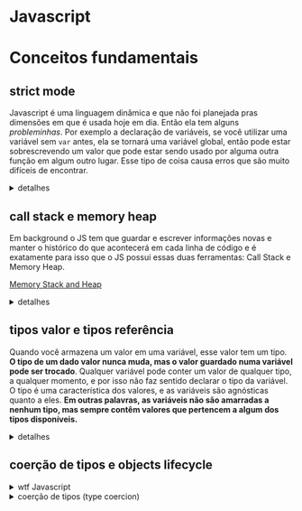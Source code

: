 # Javascript

# Conceitos fundamentais

## strict mode

Javascript é uma linguagem dinâmica e que não foi planejada pras dimensões em que é usada hoje em dia. Então ela tem alguns _probleminhas_. Por exemplo a declaração de variáveis, se você utilizar uma variável sem `var` antes, ela se tornará uma variável global, então pode estar sobrescrevendo um valor que pode estar sendo usado por alguma outra função em algum outro lugar. Esse tipo de coisa causa erros que são muito difíceis de encontrar.

<details>
<summary>detalhes</summary>

Esse tipo de comportamento é "natural" da linguagem e quebraria um monte de bibliotecas existentes caso fosse tirado da linguagem agora.

O **\*"use strict**"\* serve pra tentar amenizar esses problemas, navegadores que reconhecem essa diretiva vão emitir erros quando encontram código que é javascript válido mas que é potencialmente problemático, como o caso de usar variáveis sem declarar com var. Navegadores antigos que não reconhecem simplesmente ignoram a diretiva.

E como o "use strict" pode ser usado em blocos de código, você pode utilizar dentro das suas novas funções sem precisar refatorar todas suas bibliotecas antigas.

Existem duas maneiras de se utilizar o `"use strict"`:

- No topo do arquivo, a diretiva aplica o modo estrito para o arquivo todo.
- Como a primeira linha de código de uma função, a diretiva aplica o modo estrito somente dentro da função (incluindo outras funções eventualmente declaradas dentro dela).

O grande benefício de se o usar _strict mode_ é reduzir a chance de existirem no código bugs difíceis de localizar (como um conflito de nome ao se criar uma global implícita, ou a existência de duas chaves iguais em objeto literal).

<details>
<summary>Restrições existentes no strict mode</summary>

- Os identificadores `implements`, `interface`, `let`, `package`, `private`, `protected`, `public`, `static`, e `yield` são palavras reservadas quando utilizados no strict mode.
- Literais numéricos nunca são considerados octais, nem mesmo quando começam com zero. O mesmo vale para octais escapados em strings, como `'\012'` (que os browsers modernos nem suportam mais, mesmo fora do strict mode)
- Tentar atribuir um valor a uma variável que não existe no escopo atual não cria mais uma propriedade no objeto global (ou seja, não cria mais uma variável global). Em vez disso, lança uma exceção do tipo `ReferenceError`. Além disso, não é possível atribuir para propriedades que tenham o atributo `{[[Writable]]:false}`, nem para um accessor sem setter definido `({[[Set]]:undefined})`, nem para propriedades de objetos cuja propriedade interna `[[Extensible]]` seja false. Em todos esses casos será lançado um `TypeError`.
- Não é possível redefinir `eval`, nem utilizá-lo com `++` ou `--`.
- Se você tentar acessar `arguments.caller` ou `arguments.callee` em uma função, será lançado um TypeError.
- Argumentos nomeados de funções não compartilham valores dinamicamente com as propriedades equivalentes indexadas numericamente. Por exemplo, em `function foo(bar) { arguments[0] = 10; }`, `bar` mantém o valor passado na chamada e não assume o valor `10`.
- O mesmo é válido no caso inverso: em `function foo(bar) { bar = 10; }`, `arguments[0]` mantém o valor passado na chamada e não assume o valor `10`.
- Se houver mais de uma propriedade com o mesmo nome em um objeto literal, um SyntaxError é lançado.
- Os identificadores "eval" e "arguments" não podem ser utilizados como nomes de parâmetros de funções que definam *getters* ou *setters* em objetos literais (mesmo que o código externo não esteja em strict mode, mas o corpo do getter/setter esteja).
- O `eval` em strict mode não pode instanciar variáveis ou funções no escopo de quem chama `eval`. O código passado ao `eval` irá criar um novo escopo, onde essas variáveis serão instanciadas.
- Em strict mode, não há coerção de `this` para objeto. Em casos onde `this` for `null` ou `undefined`, ele não será convertido para o objeto global. Por exemplo: em `function f(){ console.log(this) }; f();`, `this` é `undefined` em strict mode, e não o objeto global (em browsers, `window`). Além disso, se um valor primitivo for passado como `this`, ele não será convertido ao *wrapper* equivalente.
- O operador `delete` lança um SyntaxError quando utilizado em itens não deletáveis como variáveis, funções e argumentos. Por exemplo: `delete variavel`, `delete funcao` e `function(foo) { delete foo; }`.
- O operador `delete` lança um TypeError se a propriedade a ser deletada tiver o atributo `{ [[Configurable]]:false }`.
- Se você tentar declarar uma variável com o nome de "eval" ou "arguments", será lançado um SyntaxError.
- O uso de `with` lança um SyntaxError.
- Numa cláusula `catch` não é possível utilizar "eval" ou "arguments" como nome da exceção; isso é um SyntaxError.
- Os identificadores "eval" e "arguments" não podem ser utilizados como nomes de parâmetros de funções; isso é um SyntaxError.
- Funções não podem ter múltiplos parâmetros com o mesmo nome; isso é um SyntaxError.
- É proibido às implementações estenderem o significado das propriedades "caller" e "arguments" de instâncias de funções para além do que consta da especificação.
- É um SyntaxError tentar utilizar "eval" ou "arguments" como nome de função ou parâmetro, assim como tentar forçar isso por meio do construtor `Function`.
</details>
</details>

## call stack e memory heap

Em background o JS tem que guardar e escrever informações novas e manter o histórico do que acontecerá em cada linha de código e é exatamente para isso que o JS possui essas duas ferramentas: Call Stack e Memory Heap.

[Memory Stack and Heap](https://www.notion.so/Memory-Stack-and-Heap-1d7d8fd0a9fa4ddea3030a40a2d66618)

<details>
<summary>detalhes</summary>

### Memória do Javascript

```jsx
let num1 = 2;
let num2 = num1;

num1 = num1 + 1;

console.log(num2);
```

1. Quando *`num1`* foi inicializada, o próprio JS criou um id único e alocou um endereço na memória para ela fazendo com que o valor também fosse guardado nesse endereço.
2. Depois, o código diz que a variável *`num2`* seria igualada à *`num1`*, o que significa que *`num2`* será igualada àquele endereço na memória e não ao valor de *`num1`.*
3. Ao mudar o valor de *num1,* o JS alocou um novo endereço na memória e guardou o valor da soma que é 3 neste mesmo endereço. Isso sempre ocorrerá pois no *JavaScript* os tipos de dados primitivos (_`boolean`_, *`bigint`*, *`number`*, *`string`*, *`symbol`* e *`undefined`*) são imutáveis!

- **Call Stack And Memory Heap**
É basicamente juntar todas as chamadas em uma só (ou funções). É exatamente aqui que os dados primitivos são salvos em memória!
O call stack junta todas as chamadas das funções usando um conceito de: **FILO (first in last out)**. Sendo assim, ele adiciona a chamada da função no topo da pilha, executa e depois remove quando todo o código rodar.
O **Call Stack** é o lugar que todos os dados primitivos são salvos. Logo, o **Memory Heap** é onde todos os dados não primitivos são salvos!
A grande diferença entre eles é que a ferramenta de memory heap consegue guardar dados desordenadamente e que podem crescer dinamicamente, como arrays e objetos.
</details>

## tipos valor e tipos referência

Quando você armazena um valor em uma variável, esse valor tem um tipo. **O tipo de um dado valor nunca muda, mas o valor guardado numa variável pode ser trocado**. Qualquer variável pode conter um valor de qualquer tipo, a qualquer momento, e por isso não faz sentido declarar o tipo da variável. O tipo é uma característica dos valores, e as variáveis são agnósticas quanto a eles. **Em outras palavras, as variáveis não são amarradas a nenhum tipo, mas sempre contêm valores que pertencem a algum dos tipos disponíveis.**

<details>
<summary>detalhes</summary>

  <details>
    <summary>Os Tipos</summary>
    Cinco dos seis tipos em JavaScript têm valores primitivos: `Undefined`, `Null`, `Boolean`, `String` e `Number`. Valores primitivos como _undefined_, _null_, _true_, _"texto"_ e _10_ são imutáveis. `Undefined` e `Null` são tipos especiais que possuem um só valor cada, respectivamente _undefined_ e _null._

    O sexto tipo é `Object`, que inclui `arrays`, `funções` e outros. Objetos são conjuntos de propriedades, que podem guardar valores de qualquer um dos tipos já citados. Propriedades podem ser acrescentadas a um objeto ou removidas dele a qualquer momento, e valores de propriedades também podem ser alterados. Portanto, objetos são mutáveis.

  </details>

<details>
  <summary>Valor vs referência</summary>
  Pode-se considerar que os tipos primitivos do JavaScript funcionam como os _value types_, enquanto que os objetos funcionam como os _reference types_.

Exemplo:

```jsx
var meuObjeto = {};
```

O que é guardado nessa variável é um valor do tipo `Object`. O objeto em si (com suas propriedades, métodos, etc.) fica guardado em algum lugar da memória, gerenciado pelo interpretador da linguagem. E o valor do tipo Object é uma referência a esse objeto.

Dizer que objetos são referências quer dizer apenas que com a referência em mãos você pode acessar o objeto, **e não que a referência seja um ponteiro para o local onde o objeto está armazenado na memória**. Essa distinção é muito importante. Pense na referência como um valor como qualquer outro.

```jsx
var a, b;
a = {};
b = a;

b.umaPropriedade = 10;
b == a; // true

a.umaPropriedade; // 10
b = { outroObjeto: true };
b == a; // false
```

Aqui, `b` **não** é "uma referência a `a`"; `b` contém uma referência a um determinado objeto, e `a` contém outra referência ao mesmo objeto. Assim, pode-se alterar uma propriedade desse mesmo objeto por meio de `a` ou `b`. **Mas não se pode sobrescrever o objeto que está em `a` por atribuição de um novo valor a `b`.** O que `b = { outroObjeto: true }` faz é somente armazenar em `b` uma nova referência, a um outro objeto. O primeiro objeto continua existindo, e a referência contida em `a` ainda aponta para ele.

Esse mesmo conceito também serve para entender como os objetos são passados para funções:

```jsx
function teste(obj){
  obj.novaProp = "foo";'    // O objeto fora da função é afetado
  obj = {outraProp: "bar"}; // O objeto fora da função não é afetado
}

var o = {};
teste(o);
o.novaProp;  // "foo"
o.outraProp; // undefined
```

Isso quer dizer que em JavaScript **não existe passagem "por referência"**. O objeto é passado por valor, só que o valor passado em `teste(o)` é uma referência.

---

Ao programar em JavaScript, tenha em mente que o acesso à memória fica a cargo do interpretador da linguagem. Não se manipula a memória diretamente em JavaScript. A especificação da linguagem sequer menciona como a memória deve ser tratada, isso fica integralmente a cargo da implementação. Por isso não é possível dizer onde cada dado fica armazenado sem conhecer bem como cada interpretador funciona.

</details>

<details>
<summary>Uso de memória pelo JavaScript</summary>

- Existe um garbage collector nos *engines* de JavaScript
- Esse *garbage collector* é executado em momentos arbitrários (geralmente quando o interpretador não está ocupado com o seu código)
- O *garbage collector* só liberar a memória ocupada por um objeto se não houver nenhuma referência "viva" a esse objeto.
- Cuidado com objetos capturados em *closures*, eles podem acabar ocupando memória eternamente!
</details>

</details>

## coerção de tipos e objects lifecycle

<details>
<summary>wtf Javascript</summary>

[wtfjs - a little code blog about that language we love despite giving us so much to hate](https://wtfjs.com/)

```jsx
9999999999999999; // 10000000000000000

true + 2; // 3

"21" + true; // '21true'

"21" - true; // 20

"21" - -1; // 22

0.1 + 0.2 === 0.3; // false

3 > 2 > 1; // false

3 > 2 >= 1; // true

"B" + "a" + +"a" + "a"; // BaNaNa
```

</details>

<details>
<summary>coerção de tipos (type coercion)</summary>
É o processo de conversão de um valor de um tipo, para outro ( como a conversão de uma string para um número, um objeto para um booleano e etc.) Qualquer tipo, seja primitivo ou um objeto, é um sujeito válido para coerção de tipo.

![Como o operador de `==` se comporta para diferentes tipos.](https://i.stack.imgur.com/35MpY.png)

Como o operador de `==` se comporta para diferentes tipos.

<details>
<summary>Coerção Implícita vs Explícita</summary>
  
  Quando se deseja converter um tipo escrevendo algo como, `Number(valor)`, é chamado de **coerção de tipos explícita ( explicit type coercion ou type casting).**
  Javascript é uma linguagem fracamente tipada (weakly-typed-language), valores também podem ser convertidos entre diferentes tipos automaticamente, e isso é chamado de **coerção de tipos implícita (implicit type coercion).** Isso acontece quando se atribui operados para valores de diferentes tipos, como `1 == null`, `2/'5'`, `null + new Date()`, ou isso pode decorrer de contexto, como usar `if (value) {...}` onde `value` é forçado a retornar um booleano.
  Operadores lógicos como `||` e `&&`  fazem conversões booleanas internamente, mas [na verdade retornam o valor dos operandos](https://developer.mozilla.org/en-US/docs/Web/JavaScript/Guide/Expressions_and_Operators#Logical_operators) originais, mesmo que eles não sejam booleanos.
  - O operador de comparação `||` (ou) sempre retorna o primeiro argumento se os dois forem `true`.
  - O operado `&&` retorna o ultimo argumento se os dois forem `true`.
  ```jsx
  const r = "hello" || 1; // hello
  const s = "hello" && 1; // 1
  ```
  Um operador que não desencadeia a coerção de tipos implícita é `===`, que é chamado de operador restrito de igualdade (**strict equality operator**). O operador de igualdade `==` (**loose equality operator**) por outro lado, faz a comparação e ativa a coerção de tipos, se necessário.
  - **Tipos de conversão**
    **Existem apenas 3 tipos de conversão no Javascript:**

- para string;
- para boolean;
- para number;
  A segunda, é que a **lógica para conversão de tipos primitivos e objetos funcionam de forma diferente**, mas ambos só podem ser convertido nessas 3 maneiras.

<details>
<summary>Conversão de String</summary>
  
  Para indicar a conversão explícita de valores para string use a função `String()`. A coerção implícita é ativada pelo operador binário `+`, quando qualquer operando é uma string:
  ```jsx
  String(123); // explícito
  123 + ""; // implícito
  ```
  Todos os valores primitivos são convertidos em string naturalmente:
  ```jsx
  String(123); // '123'
  String(-12.3); // '-12.3'
  String(null); // 'null'
  String(undefined); // 'undefined'
  String(true); // 'true'
  String(false); // 'false'
  ```
  A conversão de `Symbol` é um pouco complicada, porque só pode ser convertida explicitamente, mas não implicitamente.
  ```jsx
  String(Symbol("my symbol")); // 'Symbol(my symbol)'
  "" + Symbol("my symbol"); // TypeError é lançado
  ```
</details>

<details>
<summary>Conversão de Boolean</summary>

Para indicar a conversão explícita de valores para boolean use a função `Boolean()`. A conversão implícita ocorre no contexto lógico ou é ativada por operadores lógicos (`||` ,`&&` ,`!`) .

```jsx
Boolean(2)          // explícito
if (2) { ... }      // implícito devido ao contexto lógico
!!2                 // implícito devido ao operador lógico
2 || 'hello'        // implícito devido ao operador lógico
```

Assim que houver apenas dois resultados possíveis da conversão booleana: `true`ou `false`, é mais fácil lembrar a lista de valores falsos (false values).

```jsx
Boolean(""); // false
Boolean(0); // false
Boolean(-0); // false
Boolean(NaN); // false
Boolean(null); // false
Boolean(undefined); // false
Boolean(false); // false
```

Qualquer valor não inserido nessa lista ao ser convertido será `true`, incluindo objetos, funções, `Array`, `Date`, tipos definidos pelo usuário e assim por diante. Symbols são considerados como valores verdadeiros (truthy values). Objetos vazios e arrays também:

```jsx
Boolean({}); // true
Boolean([]); // true
Boolean(Symbol()); // true
!!Symbol(); // true
Boolean(function () {}); // true
```

</details>

<details>
<summary>Conversão Numérica</summary>

Para uma conversão explícita aplique a função `Number()`, assim como feito com `Boolean()` e `String()`.
A conversão implícita é complicada, pois é acionada em mais casos:

- operadores de comparação (comparison operators)(`>`, `<`, `<=`,`>=`)
- operadores bitwise ( `|` `&` `^` `~`)
- operadores aritméticos (`-` `+` `*` `/` `%` ). Saiba que usar `+` não irá ativar a conversão numérica quando qualquer operando for uma string.
- operador unário`+`
- operador de igualdade `==` (incl. `!=`).Perceba que `==` não ativa a conversão numérica quando ambos operandos são strings.

```jsx
Number("123") + // explícito
  "123"; // implícito
123 != "456"; // implícito
4 > "5"; // implícito
5 / null; // implícito
true | 0; // implícito
```

Como valores primitivos são convertido para números:

```jsx
Number(null); // 0
Number(undefined); // NaN
Number(true); // 1
Number(false); // 0
Number(" 12 "); // 12
Number("-12.34"); // -12.34
Number("\n"); // 0
Number(" 12s "); // NaN
Number(123); // 123
```

Ao converter uma string em número, a engine primeiro remove os espaços em branco com os caracteres `\n` e `\t`, retornando `NaN` se a string tratada não representar um número válido. Se a string estiver vazia, retornará `0`.
`null` e `undefined` são tratados de forma diferentes: `null` vira 0, enquanto `undefined` se torna `NaN`.
Symbols não podem ser convertidos em números nem explicitamente nem implicitamente. Além disso, `TypeError` é lançado ao invés de silenciosamente converter para `NaN`, como acontece para `undefined`.

```jsx
Number(Symbol("my symbol")) + // TypeError é lançado
  Symbol("123"); // TypeError é lançado
```

</details>

**Existem duas regras especiais pra relembrar:**

1. Quando aplicamos `==` para `null` ou `undefined`, a conversão numérico não ocorre. `null` é apenas igual a `null` ou `undefined`, e não é igual a mais nada.

   ```jsx
   null == 0; // false, null is not converted to 0
   null == null; // true
   undefined == undefined; // true
   null == undefined; // true
   ```

2. `NaN`não é igual a nada, nem a ele mesmo:

   ```jsx
   if (value !== value) {
     console.log("we're dealing with NaN here");
   }
   ```

---

<details>
<summary>Coerção de tipos para objetos</summary>

Quando isso ocorre com objetos, e a engine encontra expressões como `[1] + [2,3]`, primeiramente será preciso converter o objeto para um valor primitivo, que é então convertido pro tipo final. E ainda assim existem apenas três tipos de conversão: `numérico`, `string` e `booleano`.
O caso mais simples é a conversão para booleano: qualquer valor não primitivo sempre será convertido para `true`, não importa se um objeto ou array está vazio ou não.
Objetos são convertidos para primitivos através da função `[[ToPrimitive]]`, que é responsável pela conversão numérica e string.
Pseudo implementação do método `[[ToPrimitive]]`:

```jsx
function ToPrimitive(input, preferredType) {
  switch (preferredType) {
    case Number:
      return toNumber(input);
      break;
    case String:
      return toString(input);
      break;
    default:
      return toNumber(input);
  }

  function isPrimitive(value) {
    return value !== Object(value);
  }

  function toString() {
    if (isPrimitive(input.toString())) return input.toString();
    if (isPrimitive(input.valueOf())) return input.valueOf();
    throw new TypeError();
  }

  function toNumber() {
    if (isPrimitive(input.valueOf())) return input.valueOf();
    if (isPrimitive(input.toString())) return input.toString();
    throw new TypeError();
  }
}
```

</details>

</details>
